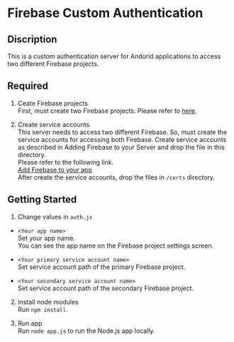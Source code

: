 # Firebase Custom Authentication

## Discription
This is a custom authentication server for Andorid applications to access two different Firebase projects.

## Required  

1. Ceate Firebase projects  
First, must create two Firebase projects.
Please refer to [here](https://github.com/lakeel-altla/samples-firebase-android/tree/master/firebase-custom-authentication#required).  

1. Create service accounts  
This server needs to access two different Firebase. So, must create the service accounts for accessing both Firebase. 
Create service accounts as described in Adding Firebase to your Server and drop the file in this directory.  
Please refer to the following link.  
[Add Firebase to your app](https://firebase.google.com/docs/admin/setup)  
After create the service accounts, drop the files in ```/certs``` directory.  

## Getting Started  

1. Change values in ```auth.js```  

- ```<Your app name>```  
Set your app name.  
You can see the app name on the Firebase project settings screen.  

- ```<Your primary service account name>```  
Set service account path of the primary Firebase project.  

- ```<Your secondary service account name>```  
Set service account path of the secondary Firebase project.  

2. Install node modules  
Run ```npm install```.

3. Run app  
Run ```node app.js``` to run the Node.js app locally.
